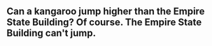 ## Can a kangaroo jump higher than the Empire State Building? Of course. The Empire State Building can't jump.
